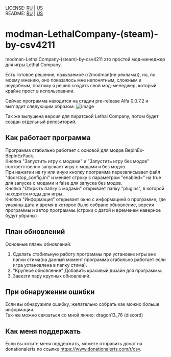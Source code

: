 LICENSE: [RU](/LICENSE.md) | [US](/LICENSE.md)  
README: [RU](/README_ru.md) | [US](/README_us.md)  

# modman-LethalCompany-(steam)-by-csv4211

modman-LethalCompany-(steam)-by-csv4211 это простой мод-менеджер для игры Lethal Company.  

Есть готовое решение, называемое (r2modman(не реклама)), но, по моему мнению, оно показалось мне непонятным, сложным и неудобным, поэтому я решил создать свой мод-менеджер, который крайне прост в использовании.  

Сейчас программа находится на стадии pre-release Alfa 0.0.7.2 и выглядит следующим образом: 
![image](https://sun9-35.userapi.com/impg/VqvJKF99IXC5lB9zO5bQdCJ9hLL1JrNvMwInUQ/JjJ2OTl8qwY.jpg?size=457x190&quality=96&sign=b845fc5fc9da0c3978051760f62799f3&type=album)  

Так же выпущена версия для пиратской Lethal Company, потом будет создан отдельный репозиторий.

## Как работает программа

Программа стабильно работает с основой для модов BepInEx-BepInExPack.  
Кнопка "Запустить игру с модами" и "Запустить игру без модов" соответственно запускает игру с модами и без модов.  
При нажатии на ту или иную кнопку программа перезаписывает файл "doorstop_config.ini" и меняет строку с параметром "enabled=" на true для запуска с модами и false для запуска без модов.  
Кнопка "Открыть папку с модами" открывает папку "plugins", в которой находятся моды для игры.  
Кнопка "Информация" открывает окно с информацией о программе, где указаны дата и время в которое было собрано обновление, версия программы и автор программы.(строки с датой и временем наверное будут убраны)  

## План обновлений

Основные планы обновлений:  
1. Сделать стабильную работу программы при установке игры вне папки стима(на данный момент программа стабильно работает если игра установлена в папку стима).  
2. "Крупное обновление" Добавить красивый дизайн для программы.  
3. Завезти пару крупных обновлений.  

## При обнаружении ошибки
 
Если вы обнаружили ошибку, желательно собрать как можно больше информации.  
Так-же можно связаться со мной лично: dragon13_76 (discord)  

## Как меня поддержать

Если вы хотите меня поддержать, можете отправить донат на donationalerts по ссылке https://www.donationalerts.com/r/csv.  

